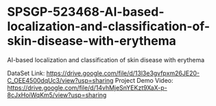 # SPSGP-523468-AI-based-localization-and-classification-of-skin-disease-with-erythema
AI-based localization and classification of skin disease with erythema

DataSet Link: https://drive.google.com/file/d/13l3e3gvfpxm26JE20-C_OEE4500dqUc3/view?usp=sharing
Project Demo Video: https://drive.google.com/file/d/14vhMjeSnYEKzt9XaX-p-8cJxHoiWqKm5/view?usp=sharing

